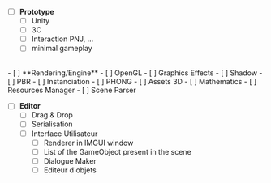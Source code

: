 - [ ] **Prototype**
    - [ ] Unity
    - [ ] 3C
    - [ ] Interaction PNJ, ...
    - [ ] minimal gameplay  
<br>
- [ ] **Rendering/Engine**
   - [ ] OpenGL
      - [ ] Graphics Effects
         - [ ] Shadow
         - [ ] PBR
         - [ ] Instanciation
         - [ ] PHONG
   - [ ] Assets 3D
   - [ ] Mathematics
   - [ ] Resources Manager
   - [ ] Scene Parser  

- [ ] **Editor**
   - [ ] Drag & Drop
   - [ ] Serialisation
   - [ ] Interface Utilisateur
      - [ ] Renderer in IMGUI window
      - [ ] List of the GameObject present in the scene
      - [ ] Dialogue Maker
      - [ ] Editeur d'objets  